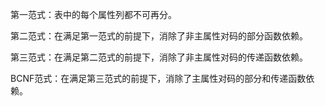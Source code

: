 第一范式：表中的每个属性列都不可再分。


第二范式：在满足第一范式的前提下，消除了非主属性对码的部分函数依赖。


第三范式：在满足第二范式的前提下，消除了非主属性对码的传递函数依赖。


BCNF范式：在满足第三范式的前提下，消除了主属性对码的部分和传递函数依赖。